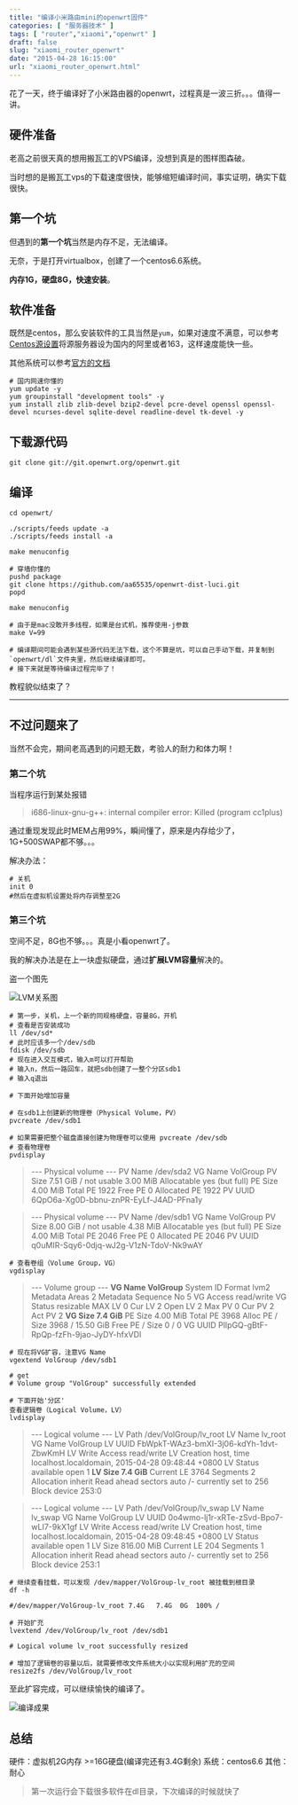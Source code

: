 ```yaml
---
title: "编译小米路由mini的openwrt固件"
categories: [ "服务器技术" ]
tags: [ "router","xiaomi","openwrt" ]
draft: false
slug: "xiaomi_router_openwrt"
date: "2015-04-28 16:15:00"
url: "xiaomi_router_openwrt.html"
---
```


花了一天，终于编译好了小米路由器的openwrt，过程真是一波三折。。。值得一讲。


<!--more-->


## 硬件准备

老高之前很天真的想用搬瓦工的VPS编译，没想到真是的图样图森破。

当时想的是搬瓦工vps的下载速度很快，能够缩短编译时间，事实证明，确实下载很快。

## 第一个坑

但遇到的**第一个坑**当然是内存不足，无法编译。

无奈，于是打开virtualbox，创建了一个centos6.6系统。

**内存1G，硬盘8G，快速安装**。

## 软件准备

既然是centos，那么安装软件的工具当然是`yum`，如果对速度不满意，可以参考[Centos源设置][1]将源服务器设为国内的阿里或者163，这样速度能快一些。

其他系统可以参考[官方的文档][2]

```
# 国内网速你懂的
yum update -y
yum groupinstall "development tools" -y
yum install zlib zlib-devel bzip2-devel pcre-devel openssl openssl-devel ncurses-devel sqlite-devel readline-devel tk-devel -y
```

## 下载源代码

```
git clone git://git.openwrt.org/openwrt.git
```

## 编译

```
cd openwrt/

./scripts/feeds update -a
./scripts/feeds install -a

make menuconfig

# 穿墙你懂的
pushd package
git clone https://github.com/aa65535/openwrt-dist-luci.git
popd

make menuconfig

# 由于是mac没敢开多线程，如果是台式机，推荐使用-j参数
make V=99

# 编译期间可能会遇到某些源代码无法下载，这个不算是坑，可以自己手动下载，并复制到`openwrt/dl`文件夹里，然后继续编译即可。
# 接下来就是等待编译过程完毕了！
```

教程貌似结束了？



----------




## 不过问题来了

当然不会完，期间老高遇到的问题无数，考验人的耐力和体力啊！

### 第二个坑

当程序运行到某处报错

> i686-linux-gnu-g++: internal compiler error: Killed (program cc1plus)

通过重现发现此时MEM占用99%，瞬间懂了，原来是内存给少了，1G+500SWAP都不够。。。

解决办法：

```
# 关机
init 0
#然后在虚拟机设置处将内存调整至2G
```

### 第三个坑

空间不足，8G也不够。。。真是小看openwrt了。

我的解决办法是在上一块虚拟硬盘，通过**扩展LVM容量**解决的。

盗一个图先

![LVM关系图][3]

```
# 第一步，关机，上一个新的同规格硬盘，容量8G，开机
# 查看是否安装成功
ll /dev/sd*
# 此时应该多一个/dev/sdb
fdisk /dev/sdb
# 现在进入交互模式，输入m可以打开帮助
# 输入n，然后一路回车，就把sdb创建了一整个分区sdb1
# 输入q退出

# 下面开始增加容量

# 在sdb1上创建新的物理卷（Physical Volume，PV）
pvcreate /dev/sdb1

# 如果需要把整个磁盘直接创建为物理卷可以使用 pvcreate /dev/sdb
# 查看物理卷
pvdisplay
```

>   --- Physical volume ---
  PV Name               /dev/sda2
  VG Name               VolGroup
  PV Size               7.51 GiB / not usable 3.00 MiB
  Allocatable           yes (but full)
  PE Size               4.00 MiB
  Total PE              1922
  Free PE               0
  Allocated PE          1922
  PV UUID               6QpO6a-Xg0D-bbnu-znPR-EyLf-J4AD-PFna1y

>  --- Physical volume ---
  PV Name               /dev/sdb1
  VG Name               VolGroup
  PV Size               8.00 GiB / not usable 4.38 MiB
  Allocatable           yes (but full)
  PE Size               4.00 MiB
  Total PE              2046
  Free PE               0
  Allocated PE          2046
  PV UUID               q0uMIR-Sqy6-0djq-wJ2g-V1zN-TdoV-Nk9wAY

```
# 查看卷组（Volume Group，VG）
vgdisplay
```
>  --- Volume group ---
  **VG Name               VolGroup**
  System ID
  Format                lvm2
  Metadata Areas        2
  Metadata Sequence No  5
  VG Access             read/write
  VG Status             resizable
  MAX LV                0
  Cur LV                2
  Open LV               2
  Max PV                0
  Cur PV                2
  Act PV                2
  **VG Size             7.4 GiB**
  PE Size               4.00 MiB
  Total PE              3968
  Alloc PE / Size       3968 / 15.50 GiB
  Free  PE / Size       0 / 0
  VG UUID               PlIpGQ-gBtF-RpQp-fzFh-9jao-JyDY-hfxVDl


```
# 现在将VG扩容，注意VG Name
vgextend VolGroup /dev/sdb1

# get
# Volume group "VolGroup" successfully extended

# 下面开始'分区'
查看逻辑卷（Logical Volume，LV）
lvdisplay
```

>  --- Logical volume ---
  LV Path                /dev/VolGroup/lv_root
  LV Name                lv_root
  VG Name                VolGroup
  LV UUID                FbWpkT-WAz3-bmXI-3j06-kdYh-1dvt-ZbwKmH
  LV Write Access        read/write
  LV Creation host, time localhost.localdomain, 2015-04-28 09:48:44 +0800
  LV Status              available
  open                 1
  **LV Size              7.4 GiB**
  Current LE             3764
  Segments               2
  Allocation             inherit
  Read ahead sectors     auto
  /- currently set to     256
  Block device           253:0

>  --- Logical volume ---
  LV Path                /dev/VolGroup/lv_swap
  LV Name                lv_swap
  VG Name                VolGroup
  LV UUID                0o4wmo-lj1r-xRTe-zSvd-Bpo7-wLI7-9kX1gf
  LV Write Access        read/write
  LV Creation host, time localhost.localdomain, 2015-04-28 09:48:45 +0800
  LV Status              available
  open                 1
  LV Size                816.00 MiB
  Current LE             204
  Segments               1
  Allocation             inherit
  Read ahead sectors     auto
  /- currently set to     256
  Block device           253:1

```
# 继续查看挂载，可以发现 /dev/mapper/VolGroup-lv_root 被挂载到根目录
df -h

#/dev/mapper/VolGroup-lv_root 7.4G   7.4G  0G  100% /

# 开始扩充
lvextend /dev/VolGroup/lv_root /dev/sdb1

# Logical volume lv_root successfully resized

# 增加了逻辑卷的容量以后，就需要修改文件系统大小以实现利用扩充的空间
resize2fs /dev/VolGroup/lv_root

```

至此扩容完成，可以继续愉快的编译了。

![编译成果][4]

## 总结

硬件：虚拟机2G内存 >=16G硬盘(编译完还有3.4G剩余)
系统：centos6.6
其他：耐心

> 第一次运行会下载很多软件在dl目录，下次编译的时候就快了


  [1]: https://blog.phpgao.com/repo_for_centos.html
  [2]: http://wiki.openwrt.org/doc/howto/buildroot.exigence
  [3]: https://blog.phpgao.com/usr/uploads/2015/04/2747659839.png
  [4]: https://blog.phpgao.com/usr/uploads/2015/04/1849193754.png